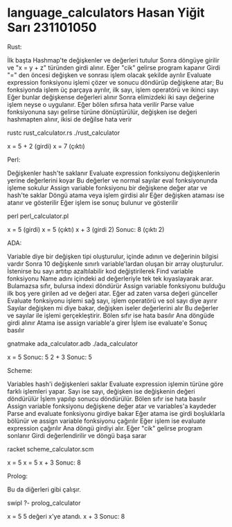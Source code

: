 # language_calculators Hasan Yiğit Sarı 231101050

Rust:

İlk başta Hashmap'te değişkenler ve değerleri tutulur
Sonra döngüye girilir ve "x = y + z" türünden girdi alınır. Eğer "cik" gelirse program kapanır
Girdi "=" den öncesi değişken ve sonrası işlem olacak şekilde ayrılır
Evaluate expression fonksiyonu işlemi çözer ve sonucu döndürüp değişkene atar;
Bu fonksiyonda işlem üç parçaya ayrılır, ilk sayı, işlem operatörü ve ikinci sayı
Eğer bunlar değişkense değerleri alınır
Sonra elimizdeki iki sayı değerine işlem neyse o uygulanır. Eğer bölen sıfırsa hata verilir
Parse value fonksiyonuna sayı gelirse <i32> türüne dönüştürülür, değişken ise değeri hashmapten alınır, ikisi de değilse hata verir

rustc rust_calculator.rs
./rust_calculator

x = 5 + 2 (girdi)
x = 7 (çıktı)

Perl:

Değişkenler hash'te saklanır
Evaluate expression fonksiyonu değişkenlerin yerine değerlerini koyar
Bu değerler ve normal sayılar eval fonksiyonunda işleme sokulur
Assign variable fonksiyonu bir değişkene değer atar ve hash'te saklar
Döngü atama veya işlem girdisi alır
Eğer değişken ataması ise atanır ve gösterilir
Eğer işlem ise sonuç bulunur ve gösterilir

perl perl_calculator.pl

x = 5 (girdi)
x = 5 (çıktı)
x + 3 (girdi 2)
Sonuc: 8 (çıktı 2)

ADA: 

Variable diye bir değişken tipi oluşturulur, içinde adının ve değerinin bilgisi vardır
Sonra 10 değişkenle sınırlı variable'lardan oluşan bir array oluşturulur. İstenirse bu sayı artıtıp azaltılabilir kod değiştirilerek
Find variable fonksiyonu Name adını içindeki ad değerleriyle tek tek kıyaslayarak arar. Bulamazsa sıfır, bulursa indexi döndürür
Assign variable fonksiyonu bulduğu ilk boş yere girilen ad ve değeri atar. Eğer ad zaten varsa değeri günceller
Evaluate fonksiyonu işlemi sağ sayı, işlem operatörü ve sol sayı diye ayırır
Sayılar değişken mi diye bakar, değişken iseler değerlerini alır
Bu değerler ve sayılar ile işlemi gerçekleştirir. Bölen sıfır ise hata basılır
Ana döngüde girdi alınır
Atama ise assign variable'a girer
İşlem ise evaluate'e
Sonuç basılır

gnatmake ada_calculator.adb
./ada_calculator

x = 5
Sonuc: 5
2 + 3
Sonuc: 5

Scheme:

Variables hash'i değişkenleri saklar
Evaluate expression işlemin türüne göre farklı işlemleri yapar.
Sayı ise sayı, değişken ise değişkenin değeri döndürülür
İşlem yapılıp sonucu döndürülür. Bölen sıfır ise hata basılır
Assign variable fonksiyonu değişkene değer atar ve variables'a kaydeder
Parse and evaluate fonksiyonu girdiye bakar
Eğer atama ise girdi boşluklarla bölünür ve assign variable fonksiyonu çağırılır
Eğer işlem ise evaluate expression çağırılır
Ana döngü girdiyi alır. Eğer "cik" gelirse program sonlanır
Girdi değerlendirilir ve döngü başa sarar

racket scheme_calculator.scm

x = 5
x = 5
x + 3
Sonuc: 8

Prolog:

Bu da diğerleri gibi çalışır.

swipl
?- prolog_calculator

x = 5
5 değeri x'ye atandı.
x + 3
Sonuc: 8









